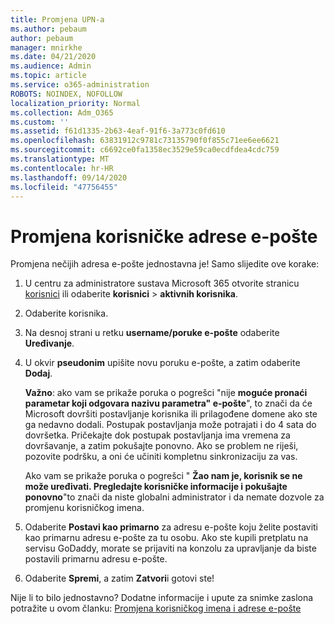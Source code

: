 ```yaml
---
title: Promjena UPN-a
ms.author: pebaum
author: pebaum
manager: mnirkhe
ms.date: 04/21/2020
ms.audience: Admin
ms.topic: article
ms.service: o365-administration
ROBOTS: NOINDEX, NOFOLLOW
localization_priority: Normal
ms.collection: Adm_O365
ms.custom: ''
ms.assetid: f61d1335-2b63-4eaf-91f6-3a773c0fd610
ms.openlocfilehash: 63831912c9781c73135790f0f855c71ee6ee6621
ms.sourcegitcommit: c6692ce0fa1358ec3529e59ca0ecdfdea4cdc759
ms.translationtype: MT
ms.contentlocale: hr-HR
ms.lasthandoff: 09/14/2020
ms.locfileid: "47756455"
---
```

# <a name="change-a-users-email-address"></a>Promjena korisničke adrese e-pošte

Promjena nečijih adresa e-pošte jednostavna je! Samo slijedite ove korake:
  
1. U centru za administratore sustava Microsoft 365 otvorite stranicu [korisnici](https://go.microsoft.com/fwlink/p/?linkid=834822) ili odaberite **korisnici** \> **aktivnih korisnika**.
    
2. Odaberite korisnika.
    
3. Na desnoj strani u retku **username/poruke e-pošte** odaberite **Uređivanje**.
    
4. U okvir **pseudonim** upišite novu poruku e-pošte, a zatim odaberite **Dodaj**.
    
    **Važno**: ako vam se prikaže poruka o pogrešci "nije **moguće pronaći parametar koji odgovara nazivu parametra" e-pošte**", to znači da će Microsoft dovršiti postavljanje korisnika ili prilagođene domene ako ste ga nedavno dodali. Postupak postavljanja može potrajati i do 4 sata do dovršetka. Pričekajte dok postupak postavljanja ima vremena za dovršavanje, a zatim pokušajte ponovno. Ako se problem ne riješi, pozovite podršku, a oni će učiniti kompletnu sinkronizaciju za vas.
    
    Ako vam se prikaže poruka o pogrešci " **Žao nam je, korisnik se ne može uređivati. Pregledajte korisničke informacije i pokušajte ponovno**"to znači da niste globalni administrator i da nemate dozvole za promjenu korisničkog imena.
    
5. Odaberite **Postavi kao primarno** za adresu e-pošte koju želite postaviti kao primarnu adresu e-pošte za tu osobu. Ako ste kupili pretplatu na servisu GoDaddy, morate se prijaviti na konzolu za upravljanje da biste postavili primarnu adresu e-pošte. 
    
6. Odaberite **Spremi**, a zatim **Zatvori**i gotovi ste!
    
Nije li to bilo jednostavno? Dodatne informacije i upute za snimke zaslona potražite u ovom članku: [Promjena korisničkog imena i adrese e-pošte](https://docs.microsoft.com/microsoft-365/admin/add-users/change-a-user-name-and-email-address)
  

